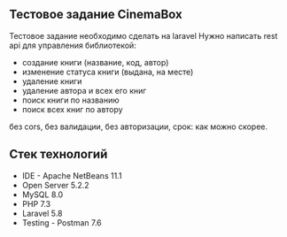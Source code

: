## Тестовое задание CinemaBox
Тестовое задание необходимо сделать на laravel
Нужно написать rest api для управления библиотекой:
- создание книги (название, код, автор)
- изменение статуса книги (выдана, на месте)
- удаление книги
- удаление автора и всех его книг
- поиск книги по названию
- поиск всех книг по автору

без cors, без валидации, без авторизации, срок: как можно скорее.

## Стек технологий

- IDE - Apache NetBeans 11.1
- Open Server 5.2.2
- MySQL 8.0
- PHP 7.3
- Laravel 5.8
- Testing - Postman 7.6
